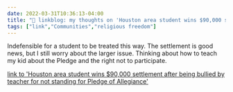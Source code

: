```yaml
---
date: 2022-03-31T10:36:13-04:00
title: "🔗 linkblog: my thoughts on 'Houston area student wins $90,000 settlement after being bullied by teacher for not standing for Pledge of Allegiance'"
tags: ["link","Communities","religious freedom"]
---
```

Indefensible for a student to be treated this way. The settlement is good news, but I still worry about the larger issue. Thinking about how to teach my kid about the Pledge and the right not to participate.
 
[link to 'Houston area student wins $90,000 settlement after being bullied by teacher for not standing for Pledge of Allegiance'](https://www.chron.com/politics/article/Houston-area-student-wins-90K-settlement-after-17037351.php?t=7baa32b249)
